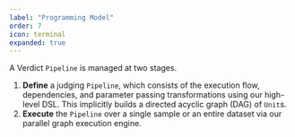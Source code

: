 ```yaml
---
label: "Programming Model"
order: 7
icon: terminal
expanded: true
---
```


A Verdict `Pipeline` is managed at two stages.
1. **Define** a judging `Pipeline`, which consists of the execution flow, dependencies, and parameter passing transformations using our high-level DSL. This implicitly builds a directed acyclic graph (DAG) of `Unit`s.
2. **Execute** the `Pipeline` over a single sample or an entire dataset via our parallel graph execution engine.
